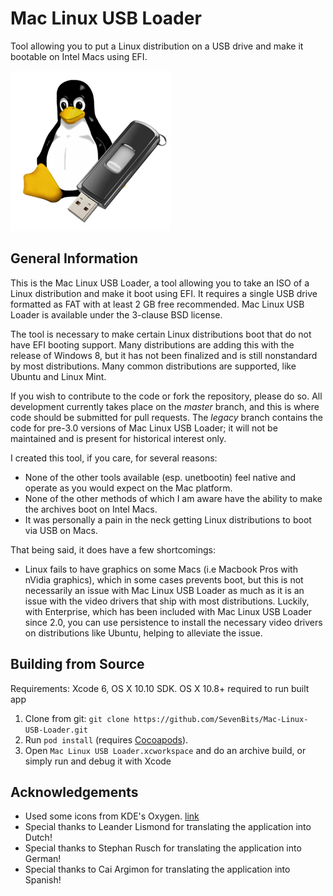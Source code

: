 Mac Linux USB Loader
====================

Tool allowing you to put a Linux distribution on a USB drive and make it bootable on Intel Macs using EFI.

![Mac Linux USB Loader logo](Mac-Linux-USB-Loader/Images.xcassets/AppIcon.appiconset/icon_128x128@2x.png)

General Information
-------------------

This is the Mac Linux USB Loader, a tool allowing you to take an ISO of a Linux distribution and make it boot using EFI. It requires a single USB drive formatted as FAT with at least 2 GB free recommended. Mac Linux USB Loader is available under the 3-clause BSD license.

The tool is necessary to make certain Linux distributions boot that do not have EFI booting support. Many distributions are adding this with the release of Windows 8, but it has not been finalized and is still nonstandard by most distributions. Many common distributions are supported, like Ubuntu and Linux Mint.

If you wish to contribute to the code or fork the repository, please do so. All development currently takes place on the _master_ branch, and this is where code should be submitted for pull requests. The _legacy_ branch contains the code for pre-3.0 versions of Mac Linux USB Loader; it will not be maintained and is present for historical interest only.

I created this tool, if you care, for several reasons:

- None of the other tools available (esp. unetbootin) feel native and operate as you would expect on the Mac platform.
- None of the other methods of which I am aware have the ability to make the archives boot on Intel Macs.
- It was personally a pain in the neck getting Linux distributions to boot via USB on Macs.

That being said, it does have a few shortcomings:

- Linux fails to have graphics on some Macs (i.e Macbook Pros with nVidia graphics), which in some cases prevents boot, but this is not necessarily an issue with Mac Linux USB Loader as much as it is an issue with the video drivers that ship with most distributions. Luckily, with Enterprise, which has been included with Mac Linux USB Loader since 2.0, you can use persistence to install the necessary video drivers on distributions like Ubuntu, helping to alleviate the issue.

Building from Source
--------------------
Requirements: Xcode 6, OS X 10.10 SDK. OS X 10.8+ required to run built app

1. Clone from git:
    `git clone https://github.com/SevenBits/Mac-Linux-USB-Loader.git`
1. Run `pod install` (requires [Cocoapods](http://cocoapods.org)).
1. Open `Mac Linux USB Loader.xcworkspace` and do an archive build, or simply run and debug it with Xcode

Acknowledgements
----------------

- Used some icons from KDE's Oxygen.
    [link](http://www.oxygen-icons.org/)
- Special thanks to Leander Lismond for translating the application into Dutch!
- Special thanks to Stephan Rusch for translating the application into German!
- Special thanks to Cai Argimon for translating the application into Spanish!
